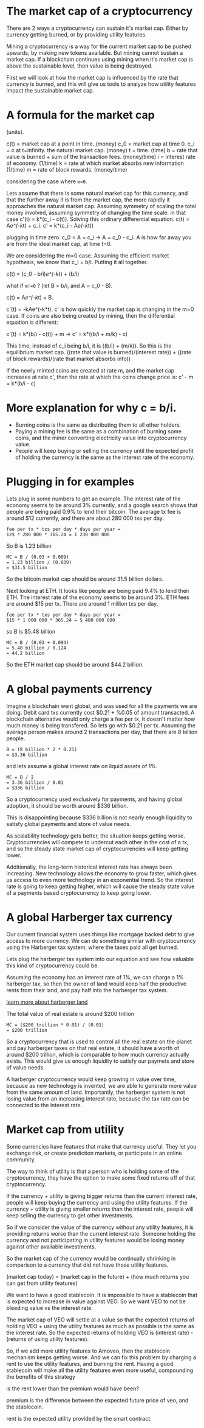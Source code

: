 The market cap of a cryptocurrency
===================

There are 2 ways a cryptocurrency can sustain it's market cap. Either by currency getting burned, or by providing utility features.

Mining a cryptocurrency is a way for the current market cap to be pushed upwards, by making new tokens available. But mining cannot sustain a market cap. If a blockchain continues using mining when it's market cap is above the sustainable level, then value is being destroyed.

First we will look at how the market cap is influenced by the rate that currency is burned, and this will give us tools to analyze how utility features impact the sustainable market cap.

A formula for the market cap
=========================

(units).

c(t) = market cap at a point in time. (money)
c_0 = market cap at time 0.
c_i = c at t=infinity. the natural market cap. (money)
t = time. (time)
b = rate that value is burned + sum of the transaction fees. (money/time)
i = interest rate of economy. (1/time)
k = rate at which market absorbs new information (1/time)
m = rate of block rewards. (money/time)

considering the case where `m=0`.

Lets assume that there is some natural market cap for this currency, and that the further away it is from the market cap, the more rapidly it approaches the natural market cap. Assuming symmetry of scaling the total money involved, assuming symmetry of changing the time scale.
in that case c'(t) = k*(c_i - c(t)).
Solving this ordinary differential equation.
c(t) = A*e^(-k*t) + c_i.
c' = k*(c_i - A*e(-k*t))

plugging in time zero.
c_0 = A + c_i
-> A = c_0 - c_i.
A is how far away you are from the ideal market cap, at time t=0.

We are considering the m=0 case.
Assuming the efficient market hypothesis, we know that c_i = b/i.
Putting it all together.

c(t) = (c_0 - b/i)*e^(-k*t) + (b/i)

what if `m!=0` ?
(let B = b/i, and A = c_0 - B).

c(t) = A*e^(-k*t) + B.

c'(t) = -k*A*e^(-k*t).
c' is how quickly the market cap is changing in the m=0 case.
If coins are also being created by mining, then the differential equation is different:

c'(t) = k*(b/i - c(t)) + m
-> c' = k*((b/i + m/k) - c)

This time, instead of c_i being b/i, it is ((b/i) + (m/k)).
So this is the equilibrium market cap.
((rate that value is burned)/(interest rate)) +
((rate of block rewards)/(rate that market absorbs info))

If the newly minted coins are created at rate m, and the market cap increases at rate c', then the rate at which the coins change price is:
c' - m = k*(b/i - c)


More explanation for why c = b/i.
=========

* Burning coins is the same as distributing them to all other holders.
* Paying a mining fee is the same as a combination of burning some coins, and the miner converting electricity value into cryptocurrency value.
* People will keep buying or selling the currency until the expected profit of holding the currency is the same as the interest rate of the economy.


Plugging in for examples
==========

Lets plug in some numbers to get an example.
The interest rate of the economy seems to be around 3% currently, and a google search shows that people are being paid 0.9% to lend their bitcoin.
The average tx fee is around $12 currently, and there are about 280 000 txs per day.

```
fee per tx * txs per day * days per year =
12$ * 280 000 * 365.24 = 1 230 000 000
```
So B is 1.23 billion

```
MC = B / (0.03 + 0.009)
= 1.23 billion / (0.039)
= $31.5 billion
```
So the bitcoin market cap should be around 31.5 billion dollars.

Next looking at ETH.
It looks like people are being paid 9.4% to lend their ETH. The interest rate of the economy seems to be around 3%.
ETH fees are around $15 per tx. There are around 1 million txs per day.

```
fee per tx * txs per day * days per year =
$15 * 1 000 000 * 365.24 = 5 480 000 000
```

so B is $5.48 billion

```
MC = B / (0.03 + 0.094)
= 5.48 billion / 0.124
= 44.2 billion
```
So the ETH market cap should be around $44.2 billion.

A global payments currency
==============

Imagine a blockchain went global, and was used for all the payments we are doing.
Debit card txs currently cost $0.21 + %0.05 of amount transacted.
A blockchain alternative would only charge a fee per tx, it doesn't matter how much money is being transfered. So lets go with $0.21 per tx.
Assuming the average person makes around 2 transactions per day, that there are 8 billion people.

```
B = (8 billion * 2 * 0.21)
= $3.36 billion
```

and lets assume a global interest rate on liquid assets of 1%.

```
MC = B / I
= 3.36 billion / 0.01
= $336 billion
```

So a cryptocurrency used exclusively for payments, and having global adoption, it should be worth around $336 billion.

This is disappointing because $336 billion is not nearly enough liquidity to satisfy global payments and store of value needs.

As scalability technology gets better, the situation keeps getting worse. Cryptocurrencies will compete to undercut each other in the cost of a tx, and so the steady state market cap of cryptocurrencies will keep getting lower.

Additionally, the long-term historical interest rate has always been increasing. New technology allows the economy to grow faster, which gives us access to even more technology in an exponential trend. So the interest rate is going to keep getting higher, which will cause the steady state value of a payments based cryptocurrency to keep going lower.

A global Harberger tax currency
================


Our current financial system uses things like mortgage backed debt to give access to more currency. We can do something similar with cryptocurrency using the Harberger tax system, where the taxes paid all get burned.

Lets plug the harberger tax system into our equation and see how valuable this kind of cryptocurrency could be.

Assuming the economy has an interest rate of 1%, we can charge a 1% harberger tax, so then the owner of land would keep half the productive rents from their land, and pay half into the harberger tax system.

[learn more about harberger land](use-cases-and-ideas/harberger_land.md)

The total value of real estate is around $200 trillion

```
MC = ($200 trillion * 0.01) / (0.01)
= $200 trillion
```

So a cryptocurrency that is used to control all the real estate on the planet and pay harberger taxes on that real estate, it should have a worth of around $200 trillion, which is comparable to how much currency actually exists.
This would give us enough liquidity to satisfy our paymets and store of value needs.

A harberger cryptocurrency would keep growing in value over time, because as new technology is invented, we are able to generate more value from the same amount of land. Importantly, the harberger system is not losing value from an increasing interest rate, because the tax rate can be connected to the interest rate.


Market cap from utility
==============

Some currencies have features that make that currency useful. They let you exchange risk, or create prediction markets, or participate in an online community.

The way to think of utility is that a person who is holding some of the cryptocurrency, they have the option to make some fixed returns off of that cryptocurrency.

If the currency + utility is giving bigger returns than the current interest rate, people will keep buying the currency and using the utility features. If the currency + utility is giving smaller returns than the interest rate, people will keep selling the currency to get other investments.

So if we consider the value of the currency without any utility features, it is providing returns worse than the current interest rate. Someone holding the currency and not participating in utility features would be losing money against other available investments.

So the market cap of the currency would be continually shrinking in comparison to a currency that did not have those utility features.

(market cap today) = (market cap in the future) + (how much returns you can get from utility features)








We want to have a good stablecoin.
It is impossible to have a stablecoin that is expected to increase in value against VEO.
So we want VEO to not be bleeding value vs the interest rate.

The market cap of VEO will settle at a value so that the expected returns of holding VEO + using the utility features as much as possible is the same as the interest rate.
So the expected returns of holding VEO is (interest rate) - (returns of using utility features).

So, if we add more utility features to Amoveo, then the stablecoin mechanism keeps getting worse.
And we can fix this problem by charging a rent to use the utility features, and burning the rent.
Having a good stablecoin will make all the utility features even more useful, compounding the benefits of this strategy





is the rent lower than the premium would have been?

premium is the difference between the expected future price of veo, and the stablecoin.

rent is the expected utility provided by the smart contract.
